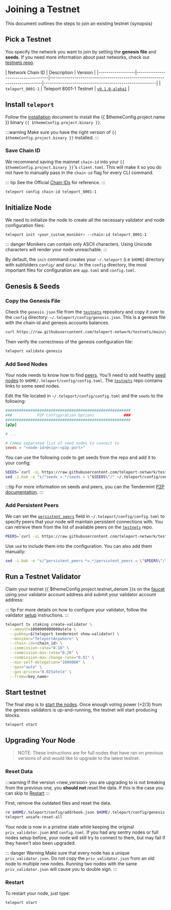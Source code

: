 <!--
order: 1
-->

# Joining a Testnet

This document outlines the steps to join an existing testnet {synopsis}

## Pick a Testnet

You specify the network you want to join by setting the **genesis file** and **seeds**. If you need more information about past networks, check our [testnets repo](https://github.com/teleport-network/testnets).

| Network Chain ID | Description                       | Version                                               |
|------------------|-----------------------------------|--------------------------------------------------------------------------|-------------------------------------------------------|
| `teleport_8001-1`   | Teleport 8001-1 Testnet | [`v0.1.0-alpha1`](https://github.com/teleport-network/teleport-releases/tree/main/binary/v0.1.0-alpha1) |

## Install `teleport`

Follow the [installation](./../quickstart/installation) document to install the {{ $themeConfig.project.name }} binary `{{ $themeConfig.project.binary }}`.

:::warning
Make sure you have the right version of `{{ $themeConfig.project.binary }}` installed.
:::

### Save Chain ID

We recommend saving the mainnet `chain-id` into your `{{ $themeConfig.project.binary }}`'s `client.toml`. This will make it so you do not have to manually pass in the `chain-id` flag for every CLI command.

::: tip
See the Official [Chain IDs](./../basics/chain_id.md#official-chain-ids) for reference.
:::

```bash
teleport config chain-id teleport_8001-1
```

## Initialize Node

We need to initialize the node to create all the necessary validator and node configuration files:

```bash
teleport init <your_custom_moniker> --chain-id teleport_8001-1
```

::: danger
Monikers can contain only ASCII characters. Using Unicode characters will render your node unreachable.
:::

By default, the `init` command creates your `~/.teleport` (i.e `$HOME`) directory with subfolders `config/` and `data/`.
In the `config` directory, the most important files for configuration are `app.toml` and `config.toml`.

## Genesis & Seeds

### Copy the Genesis File

Check the `genesis.json` file from the [`testnets`](https://github.com/teleport-network/testnets) repository and copy it over to the `config` directory: `~/.teleport/config/genesis.json`. This is a genesis file with the chain-id and genesis accounts balances.

```bash
curl https://raw.githubusercontent.com/teleport-network/testnets/main/genesis.json > ~/.teleport/config/genesis.json
```

Then verify the correctness of the genesis configuration file:

```bash
teleport validate-genesis
```

### Add Seed Nodes

Your node needs to know how to find [peers](https://docs.tendermint.com/master/tendermint-core/using-tendermint.html#peers). You'll need to add healthy [seed nodes](https://docs.tendermint.com/master/tendermint-core/using-tendermint.html#seed) to `$HOME/.teleport/config/config.toml`. The [`testnets`](https://github.com/teleport-network/testnets) repo contains links to some seed nodes.

Edit the file located in `~/.teleport/config/config.toml` and the `seeds` to the following:

```toml
#######################################################
###           P2P Configuration Options             ###
#######################################################
[p2p]

# ...

# Comma separated list of seed nodes to connect to
seeds = "<node-id>@<ip>:<p2p port>"
```

You can use the following code to get seeds from the repo and add it to your config:

```bash
SEEDS=`curl -sL https://raw.githubusercontent.com/teleport-network/testnets/main/seeds.txt | awk '{print $1}' | paste -s -d, -`
sed -i.bak -e "s/^seeds =.*/seeds = \"$SEEDS\"/" ~/.teleport/config/config.toml
```

:::tip
For more information on seeds and peers, you can the Tendermint [P2P documentation](https://docs.tendermint.com/master/spec/p2p/peer.html).
:::

### Add Persistent Peers

We can set the [`persistent_peers`](https://docs.tendermint.com/master/tendermint-core/using-tendermint.html#persistent-peer) field in `~/.teleport/config/config.toml` to specify peers that your node will maintain persistent connections with. You can retrieve them from the list of
available peers on the [`testnets`](https://github.com/teleport-network/testnets) repo.

```bash
PEERS=`curl -sL https://raw.githubusercontent.com/teleport-network/testnets/main/peers.txt | sort -R | head -n 10 | awk '{print $1}' | paste -s -d, -`
```

Use `sed` to include them into the configuration. You can also add them manually:

```bash
sed -i.bak -e "s/^persistent_peers *=.*/persistent_peers = \"$PEERS\"/" ~/.teleport/config/config.toml
```

## Run a Testnet Validator

Claim your testnet {{ $themeConfig.project.testnet_denom }}s on the [faucet](./faucet.md) using your validator account address and submit your validator account address:

::: tip
For more details on how to configure your validator, follow the validator [setup](./../guides/validators/setup.md) instructions.
:::

```bash
teleport tx staking create-validator \
  --amount=1000000000000atele \
  --pubkey=$(teleport tendermint show-validator) \
  --moniker="TeleportAnywhere" \
  --chain-id=<chain_id> \
  --commission-rate="0.10" \
  --commission-max-rate="0.20" \
  --commission-max-change-rate="0.01" \
  --min-self-delegation="1000000" \
  --gas="auto" \
  --gas-prices="0.025atele" \
  --from=<key_name>
```

## Start testnet

The final step is to [start the nodes](./../quickstart/run_node#start-node). Once enough voting power (+2/3) from the genesis validators is up-and-running, the testnet will start producing blocks.

```bash
teleport start
```

## Upgrading Your Node

> NOTE: These instructions are for full nodes that have ran on previous versions of and would like to upgrade to the latest testnet.

### Reset Data

:::warning
If the version <new_version> you are upgrading to is not breaking from the previous one, you **should not** reset the data. If this is the case you can skip to [Restart](#restart)
:::

First, remove the outdated files and reset the data.

```bash
rm $HOME/.teleport/config/addrbook.json $HOME/.teleport/config/genesis.json
teleport unsafe-reset-all
```

Your node is now in a pristine state while keeping the original `priv_validator.json` and `config.toml`. If you had any sentry nodes or full nodes setup before,
your node will still try to connect to them, but may fail if they haven't also
been upgraded.

::: danger Warning
Make sure that every node has a unique `priv_validator.json`. Do not copy the `priv_validator.json` from an old node to multiple new nodes. Running two nodes with the same `priv_validator.json` will cause you to double sign.
:::

### Restart

To restart your node, just type:

```bash
teleport start
```
